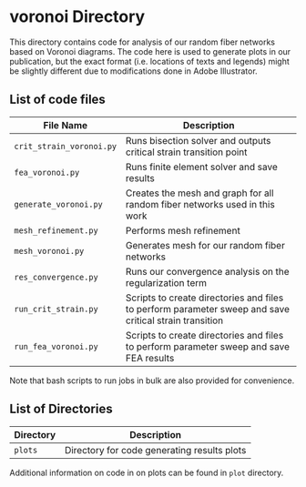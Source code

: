 # voronoi Directory
This directory contains code for analysis of our random fiber networks based on Voronoi diagrams. The code here is used to generate plots in our publication, but the exact format (i.e. locations of texts and legends) might be slightly different due to modifications done in Adobe Illustrator.

## List of code files
|File Name|Description|
----------|------------
|``crit_strain_voronoi.py``|Runs bisection solver and outputs critical strain transition point|
|``fea_voronoi.py``|Runs finite element solver and save results|
|``generate_voronoi.py``|Creates the mesh and graph for all random fiber networks used in this work|
|``mesh_refinement.py``|Performs mesh refinement|
|``mesh_voronoi.py``|Generates mesh for our random fiber networks|
|``res_convergence.py``|Runs our convergence analysis on the regularization term|
|``run_crit_strain.py``|Scripts to create directories and files to perform parameter sweep and save critical strain transition|
|``run_fea_voronoi.py``|Scripts to create directories and files to perform parameter sweep and save FEA results|

Note that bash scripts to run jobs in bulk are also provided for convenience.

## List of Directories
|Directory|Description|
----------|------------
|``plots``|Directory for code generating results plots|

Additional information on code in on plots can be found in ``plot`` directory.



